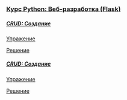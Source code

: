 
### [Курс Python: Веб-разработка (Flask)](https://ru.hexlet.io/courses/python-flask)

##### [CRUD: Создание](https://ru.hexlet.io/courses/python-flask/lessons/crud-create/theory_unit)

[Упражение](https://ru.hexlet.io/courses/python-flask/lessons/crud-create/exercise_unit)

[Решение](https://ru.hexlet.io/code_reviews/1688196)

##### [CRUD: Создание](https://ru.hexlet.io/courses/python-flask/lessons/crud-create/theory_unit)

[Упражение](https://ru.hexlet.io/courses/python-flask/lessons/crud-create/exercise_unit)

[Решение](https://ru.hexlet.io/code_reviews/1688196)
